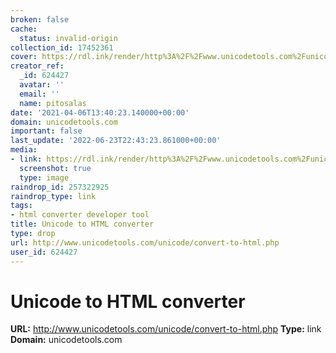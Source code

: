 ```yaml
---
broken: false
cache:
  status: invalid-origin
collection_id: 17452361
cover: https://rdl.ink/render/http%3A%2F%2Fwww.unicodetools.com%2Funicode%2Fconvert-to-html.php
creator_ref:
  _id: 624427
  avatar: ''
  email: ''
  name: pitosalas
date: '2021-04-06T13:40:23.140000+00:00'
domain: unicodetools.com
important: false
last_update: '2022-06-23T22:43:23.861000+00:00'
media:
- link: https://rdl.ink/render/http%3A%2F%2Fwww.unicodetools.com%2Funicode%2Fconvert-to-html.php
  screenshot: true
  type: image
raindrop_id: 257322925
raindrop_type: link
tags:
- html converter developer tool
title: Unicode to HTML converter
type: drop
url: http://www.unicodetools.com/unicode/convert-to-html.php
user_id: 624427
---
```


# Unicode to HTML converter

**URL:** http://www.unicodetools.com/unicode/convert-to-html.php
**Type:** link
**Domain:** unicodetools.com

